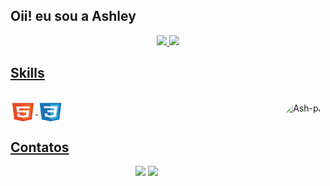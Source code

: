 ## Oii! eu sou a Ashley

<div align="center">
  <a href="https://github.com/ashleycabral">
  <img height="180em" src="https://github-readme-stats.vercel.app/api?username=ashleycabral&show_icons=true&theme=synthwave&include_all_commits=true&count_private=true"/>
  <img height="180em" src="https://github-readme-stats.vercel.app/api/top-langs/?username=ashleycabral&layout=compact&langs_count=7&theme=synthwave"/>
</div>
  
## Skills 
  <div style="display: inline_block"><br>
  <img align="center" alt="Ash-HTML" height="30" width="40" src="https://raw.githubusercontent.com/devicons/devicon/master/icons/html5/html5-original.svg">
  <img align="center" alt="Ash-CSS" height="30" width="40" src="https://raw.githubusercontent.com/devicons/devicon/master/icons/css3/css3-original.svg">
  <img align="right" alt="Ash-pic" height="150" style="border-radius:50px;" src="https://share-cdn.picrew.me/shareImg/org/202202/137904_d1wJvtYQ.png">
</div>
 
  ## Contatos
  <div align="center">
   
  <a href = "mailto:contatoashleycabral1806@gmail.com"><img src="https://img.shields.io/badge/-Gmail-%23333?style=for-the-badge&logo=gmail&logoColor=white" target="_blank"></a>
  <a href="https://www.linkedin.com/in/ashley-cabral-547ba7229" target="_blank"><img src="https://img.shields.io/badge/-LinkedIn-%230077B5?style=for-the-badge&logo=linkedin&logoColor=white" target="_blank"></a> 
    
  </div>
  
